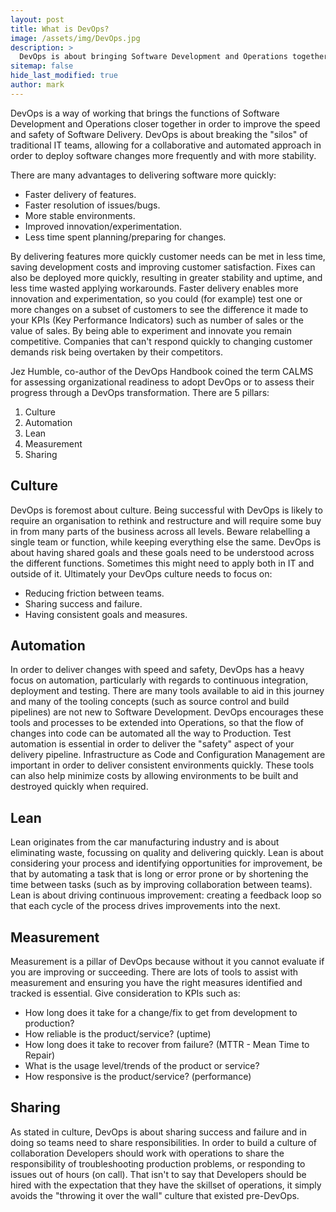 ```yaml
---
layout: post
title: What is DevOps?
image: /assets/img/DevOps.jpg
description: >
  DevOps is about bringing Software Development and Operations together in order to improve the speed and safety of Software Delivery. This blog post gives a high level introduction to the concept of DevOps.
sitemap: false
hide_last_modified: true
author: mark
---
```


DevOps is a way of working that brings the functions of Software Development and Operations closer together in order to improve the speed and safety of Software Delivery. DevOps is about breaking the "silos" of traditional IT teams, allowing for a collaborative and automated approach in order to deploy software changes more frequently and with more stability.

There are many advantages to delivering software more quickly:

- Faster delivery of features.
- Faster resolution of issues/bugs.
- More stable environments.
- Improved innovation/experimentation.
- Less time spent planning/preparing for changes.

By delivering features more quickly customer needs can be met in less time, saving development costs and improving customer satisfaction. Fixes can also be deployed more quickly, resulting in greater stability and uptime, and less time wasted applying workarounds. Faster delivery enables more innovation and experimentation, so you could (for example) test one or more changes on a subset of customers to see the difference it made to your KPIs (Key Performance Indicators) such as number of sales or the value of sales. By being able to experiment and innovate you remain competitive. Companies that can't respond quickly to changing customer demands risk being overtaken by their competitors.

Jez Humble, co-author of the DevOps Handbook coined the term CALMS for assessing organizational readiness to adopt DevOps or to assess their progress through a DevOps transformation. There are 5 pillars:

1. Culture
2. Automation
3. Lean
4. Measurement
5. Sharing

## Culture

DevOps is foremost about culture. Being successful with DevOps is likely to require an organisation to rethink and restructure and will require some buy in from many parts of the business across all levels. Beware relabelling a single team or function, while keeping everything else the same. DevOps is about having shared goals and these goals need to be understood across the different functions. Sometimes this might need to apply both in IT and outside of it. Ultimately your DevOps culture needs to focus on:

- Reducing friction between teams.
- Sharing success and failure.
- Having consistent goals and measures.

## Automation

In order to deliver changes with speed and safety, DevOps has a heavy focus on automation, particularly with regards to continuous integration, deployment and testing. There are many tools available to aid in this journey and many of the tooling concepts (such as source control and build pipelines) are not new to Software Development. DevOps encourages these tools and processes to be extended into Operations, so that the flow of changes into code can be automated all the way to Production. Test automation is essential in order to deliver the "safety" aspect of your delivery pipeline. Infrastructure as Code and Configuration Management are important in order to deliver consistent environments quickly. These tools can also help minimize costs by allowing environments to be built and destroyed quickly when required.

## Lean

Lean originates from the car manufacturing industry and is about eliminating waste, focussing on quality and delivering quickly. Lean is about considering your process and identifying opportunities for improvement, be that by automating a task that is long or error prone or by shortening the time between tasks (such as by improving collaboration between teams). Lean is about driving continuous improvement: creating a feedback loop so that each cycle of the process drives improvements into the next.
## Measurement

Measurement is a pillar of DevOps because without it you cannot evaluate if you are improving or succeeding. There are lots of tools to assist with measurement and ensuring you have the right measures identified and tracked is essential. Give consideration to KPIs such as:

- How long does it take for a change/fix to get from development to production?
- How reliable is the product/service? (uptime)
- How long does it take to recover from failure? (MTTR - Mean Time to Repair)
- What is the usage level/trends of the product or service?
- How responsive is the product/service? (performance)
## Sharing

As stated in culture, DevOps is about sharing success and failure and in doing so teams need to share responsibilities. In order to build a culture of collaboration Developers should work with operations to share the responsibility of troubleshooting production problems, or responding to issues out of hours (on call). That isn't to say that Developers should be hired with the expectation that they have the skillset of operations, it simply avoids the "throwing it over the wall" culture that existed pre-DevOps.

